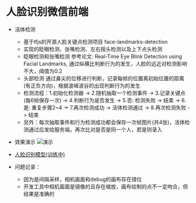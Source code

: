 # 人脸识别微信前端
* 活体检测
    + 基于tfjs的开源人脸关键点检测项目 face-landmarks-detection
    + 实现的眨眼检测、张嘴检测、左右摇头检测以及上下点头检测
    + 眨眼检测和张嘴检测 参考论文: Real-Time Eye Blink Detection using Facial Landmarks, 通过纵横比判断行为的发生，人脸的远近对检测影响不大，阈值为0.2
    + 头部检测 通过鼻尖的位移进行判断，记录每帧的位置离初始位置的距离(有正负方向)，根据波峰波谷的出现判断行为的发生
    + 检测流程：1.初始化检测器 -> 2.随机抽取一个检测事件 -> 3.记录关键点(每6帧保存一次) -> 4.判断行为是否发生 
        -> 5.否: 检测失败 -> 结束
        -> 6.是: 重复步骤2~4 
        -> 7.再次检测成功 -> 活体检测通过
        -> 8.再次检测失败 -> 结束
    + 另外：每次抽取事件和行为检测成功都会保存一次帧图片(共4张)，活体检测通过后发给服务端，再次比对是否是同一个人，若是则录入

* 效果演示 ![演示](readme/演示.gif)
* [人脸识别模型(训练中)](https://github.com/Yehoar/FaceLib)

* 问题记录：
    + 因为是间隔采样，相机画面和debug的画布存在错位
    + 开发工具中相机画面是镜像的且存在缩放，画布绘制的点不一定吻合，但结果是准确的

        
